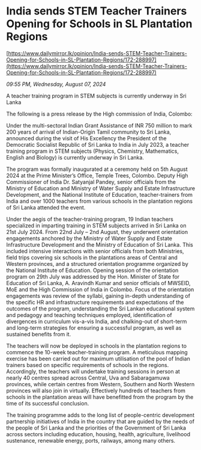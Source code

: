 # India sends STEM Teacher Trainers Opening for Schools in SL Plantation Regions

[https://www.dailymirror.lk/opinion/India-sends-STEM-Teacher-Trainers-Opening-for-Schools-in-SL-Plantation-Regions/172-288997](https://www.dailymirror.lk/opinion/India-sends-STEM-Teacher-Trainers-Opening-for-Schools-in-SL-Plantation-Regions/172-288997)

*09:55 PM, Wednesday, August 07, 2024*

A teacher training program in STEM subjects is currently underway in Sri Lanka​

The following is a press release by the High commission of India, Colombo:

Under the multi-sectoral Indian Grant Assistance of INR 750 million to mark 200 years of arrival of Indian-Origin Tamil community to Sri Lanka, announced during the visit of His Excellency the President of the Democratic Socialist Republic of Sri Lanka to India in July 2023, a teacher training program in STEM subjects (Physics, Chemistry, Mathematics, English and Biology) is currently underway in Sri Lanka.

The program was formally inaugurated at a ceremony held on 5th August 2024 at the Prime Minister’s Office, Temple Trees, Colombo. Deputy High Commissioner of India Dr. Satyanjal Pandey, senior officials from the Ministry of Education and Ministry of Water Supply and Estate Infrastructure Development, and the National Institute of Education, teacher-trainers from India and over 1000 teachers from various schools in the plantation regions of Sri Lanka attended the event.

Under the aegis of the teacher-training program, 19 Indian teachers specialized in imparting training in STEM subjects arrived in Sri Lanka on 21st July 2024. From 22nd July – 2nd August, they underwent orientation engagements anchored by the Ministry of Water Supply and Estate Infrastructure Development and the Ministry of Education of Sri Lanka. This included intensive interactions with senior officials from both Ministries, field trips covering six schools in the plantations areas of Central and Western provinces, and a structured orientation programme organized by the National Institute of Education. Opening session of the orientation program on 29th July was addressed by the Hon. Minister of State for Education of Sri Lanka, A. Aravindh Kumar and senior officials of MWSEID, MoE and the High Commission of India in Colombo. Focus of the orientation engagements was review of the syllabi, gaining in-depth understanding of the specific HR and infrastructure requirements and expectations of the outcomes of the program, understanding the Sri Lankan educational system and pedagogy and teaching techniques employed, identification of divergences in curriculum vis-a-vis India, and chalking-out of short-term and long-term strategies for ensuring a successful program, as well as sustained benefits from it.

The teachers will now be deployed in schools in the plantation regions to commence the 10-week teacher-training program. A meticulous mapping exercise has been carried out for maximum utilisation of the pool of Indian trainers based on specific requirements of schools in the regions. Accordingly, the teachers will undertake training sessions in person at nearly 40 centres spread across Central, Uva and Sabaragamuwa provinces, while certain centres from Western, Southern and North Western provinces will also join in virtually. Effectively hundreds of teachers from schools in the plantation areas will have benefitted from the program by the time of its successful conclusion.

The training programme adds to the long list of people-centric development partnership initiatives of India in the country that are guided by the needs of the people of Sri Lanka and the priorities of the Government of Sri Lanka across sectors including education, housing, health, agriculture, livelihood sustenance, renewable energy, ports, railways, among many others.

